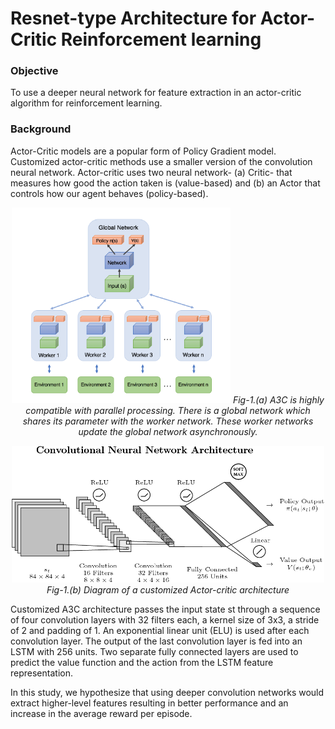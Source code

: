 # Resnet-type Architecture for Actor-Critic Reinforcement learning
### Objective 
To use a deeper neural network for feature extraction in an actor-critic algorithm for reinforcement learning.

### Background
Actor-Critic models are a popular form of Policy Gradient model. Customized actor-critic methods use a smaller version of the convolution neural network. Actor-critic uses two neural network- (a) Critic- that measures how good the action taken is (value-based) and (b) an Actor that controls how our agent behaves (policy-based).
<p align="center">
  <img src="imgs/figure1.png" width="350" title="hover text"> 
  <em> Fig-1.(a) A3C is highly compatible with parallel processing. There is a global network which shares its parameter with the worker network. These worker networks update the global network asynchronously.</em>
</p>


<p align="center">
<img src="imgs/figure2.png" width="500" alt="accessibility text">
<em> Fig-1.(b) Diagram of a customized Actor-critic architecture</em>

</p>

Customized A3C architecture passes the input state st through a sequence of four convolution layers with 32 filters each, a kernel size of 3x3, a stride of 2 and padding of 1. An exponential
linear unit (ELU) is used after each convolution layer. The output of the last convolution layer is fed into an LSTM with 256 units. Two separate fully connected layers are used to predict the value function and the action from the LSTM feature representation.

In this study, we hypothesize that using deeper convolution networks would extract higher-level features resulting in better performance and an increase in the average reward per episode.

